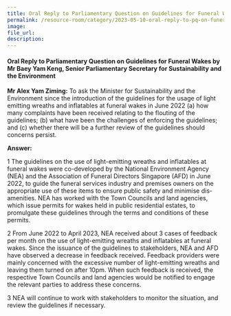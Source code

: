 ```yaml
---  
title: Oral Reply to Parliamentary Question on Guidelines for Funeral Wakes by Mr Baey Yam Keng, Senior Parliamentary Secretary for Sustainability and the Environment
permalink: /resource-room/category/2023-05-10-oral-reply-to-pq-on-funeral-wakes-guidelines
image:  
file_url:  
description:  
---  
```

#### Oral Reply to Parliamentary Question on Guidelines for Funeral Wakes by Mr Baey Yam Keng, Senior Parliamentary Secretary for Sustainability and the Environment

**Mr Alex Yam Ziming:** To ask the Minister for Sustainability and the Environment since the introduction of the guidelines for the usage of light emitting wreaths and inflatables at funeral wakes in June 2022 (a) how many complaints have been received relating to the flouting of the guidelines; (b) what have been the challenges of enforcing the guidelines; and (c) whether there will be a further review of the guidelines should concerns persist.

**Answer:**

1 The guidelines on the use of light-emitting wreaths and inflatables at funeral wakes were co-developed by the National Environment Agency (NEA) and the Association of Funeral Directors Singapore (AFD) in June 2022, to guide the funeral services industry and premises owners on the appropriate use of these items to ensure public safety and minimise dis-amenities. NEA has worked with the Town Councils and land agencies, which issue permits for wakes held in public residential estates, to promulgate these guidelines through the terms and conditions of these permits.

2 From June 2022 to April 2023, NEA received about 3 cases of feedback per month on the use of light-emitting wreaths and inflatables at funeral wakes. Since the issuance of the guidelines to stakeholders, NEA and AFD have observed a decrease in feedback received. Feedback providers were mainly concerned with the excessive number of light-emitting wreaths and leaving them turned on after 10pm. When such feedback is received, the respective Town Councils and land agencies would be notified to engage the relevant parties to address these concerns.

3 NEA will continue to work with stakeholders to monitor the situation, and review the guidelines if necessary.

